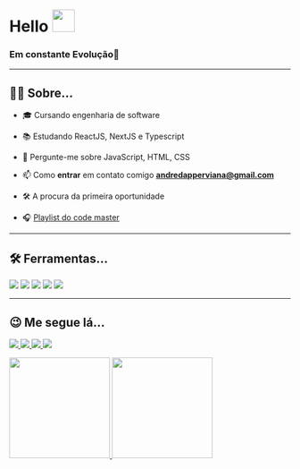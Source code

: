 <h1>Hello <img src="https://raw.githubusercontent.com/kaueMarques/kaueMarques/master/hi.gif" width="40"/></h1>
<h3>Em constante Evolução🚀 </h3>

<hr />    

## 👦🏻  Sobre...
- 🎓 Cursando engenharia de software  

- 📚 Estudando ReactJS, NextJS e Typescript

- 💬 Pergunte-me sobre JavaScript, HTML, CSS 

- 📫 Como **entrar** em contato comigo **andredapperviana@gmail.com**

- 🛠 A procura da primeira oportunidade 

- 🎧 <a href="https://open.spotify.com/playlist/6iRylA8BkuzqsBRrDApGjO?si=1636202191604245">Playlist do code master</a>

<hr />

## 🛠 Ferramentas...
<p>
<img src="https://img.shields.io/badge/HTML5-E34F26?style=for-the-badge&logo=html5&logoColor=white">
<img src="https://img.shields.io/badge/CSS3-1572B6?style=for-the-badge&logo=css3&logoColor=white">
<img src="https://img.shields.io/badge/JavaScript-F7DF1E?style=for-the-badge&logo=javascript&logoColor=black">
<img src="https://img.shields.io/badge/Visual_Studio_Code-0078D4?style=for-the-badge&logo=visual%20studio%20code&logoColor=white">
<img src="https://img.shields.io/badge/Windows-0078D6?style=for-the-badge&logo=windows&logoColor=whit">
</p>

<hr/>

## 😉 Me segue lá...
<p>
    <a href="https://www.instagram.com/andre_gust_viana/" target="blank">
        <img src="https://img.shields.io/badge/Instagram-E4405F?style=for-the-badge&logo=instagram&logoColor=white">
    </a>
    <a href="https://www.linkedin.com/in/andr%C3%A9-viana-133353190/" target="blank">
    <img src="https://img.shields.io/badge/LinkedIn-0077B5?style=for-the-badge&logo=linkedin&logoColor=white">
    </a>
    <a href="https://twitter.com/andregustviana" target="blank">
        <img src="https://img.shields.io/badge/Twitter-1DA1F2?style=for-the-badge&logo=twitter&logoColor=white">
    </a>
    <a href="https://www.facebook.com/andre.dapper.121 target="blank"">
        <img src="https://img.shields.io/badge/Facebook-1877F2?style=for-the-badge&logo=facebook&logoColor=white">
    </a>
</p>

<div>
  <a href="https://github.com/vianaandre" />
  <img height="180em" src="https://github-readme-stats.vercel.app/api?username=vianaandre&show_icons=true&theme=dark&show&include_all_commits=true&count_private=true">
  <img height="180em" src="https://github-readme-stats.vercel.app/api/top-langs/?username=vianaandre&layout=compact&langs_count=16&theme=dark&show">
</div>
